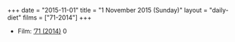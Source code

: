 +++
date = "2015-11-01"
title = "1 November 2015 (Sunday)"
layout = "daily-diet"
films = ["71-2014"]
+++

<ul>
<li class="entry Film">Film: <a href="/films/71-2014">’71 (2014)</a> 0</li>
</ul>